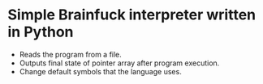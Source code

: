 # Simple Brainfuck interpreter written in Python
- Reads the program from a file.
- Outputs final state of pointer array after program execution.
- Change default symbols that the language uses.
